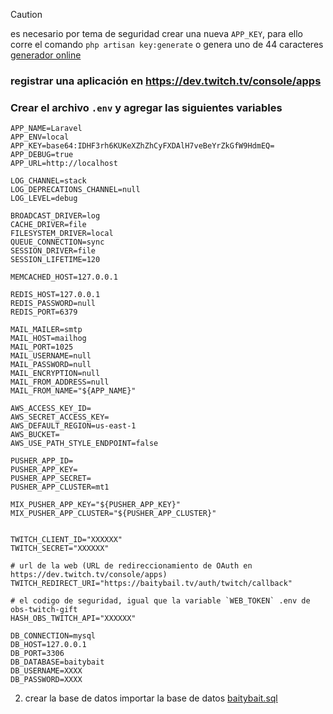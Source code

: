 
> [!CAUTION]
> es necesario por tema de seguridad crear una nueva `APP_KEY`, para ello corre el comando `php artisan key:generate` o genera uno de 44 caracteres [generador online](https://generate-random.org/laravel-key-generator?count=1)

### registrar una aplicación en https://dev.twitch.tv/console/apps

### Crear el archivo `.env` y agregar las siguientes variables
```env
APP_NAME=Laravel
APP_ENV=local
APP_KEY=base64:IDHF3rh6KUKeXZhZhCyFXDAlH7veBeYrZkGfW9HdmEQ=
APP_DEBUG=true
APP_URL=http://localhost

LOG_CHANNEL=stack
LOG_DEPRECATIONS_CHANNEL=null
LOG_LEVEL=debug

BROADCAST_DRIVER=log
CACHE_DRIVER=file
FILESYSTEM_DRIVER=local
QUEUE_CONNECTION=sync
SESSION_DRIVER=file
SESSION_LIFETIME=120

MEMCACHED_HOST=127.0.0.1

REDIS_HOST=127.0.0.1
REDIS_PASSWORD=null
REDIS_PORT=6379

MAIL_MAILER=smtp
MAIL_HOST=mailhog
MAIL_PORT=1025
MAIL_USERNAME=null
MAIL_PASSWORD=null
MAIL_ENCRYPTION=null
MAIL_FROM_ADDRESS=null
MAIL_FROM_NAME="${APP_NAME}"

AWS_ACCESS_KEY_ID=
AWS_SECRET_ACCESS_KEY=
AWS_DEFAULT_REGION=us-east-1
AWS_BUCKET=
AWS_USE_PATH_STYLE_ENDPOINT=false

PUSHER_APP_ID=
PUSHER_APP_KEY=
PUSHER_APP_SECRET=
PUSHER_APP_CLUSTER=mt1

MIX_PUSHER_APP_KEY="${PUSHER_APP_KEY}"
MIX_PUSHER_APP_CLUSTER="${PUSHER_APP_CLUSTER}"


TWITCH_CLIENT_ID="XXXXXX"
TWITCH_SECRET="XXXXXX"

# url de la web (URL de redireccionamiento de OAuth en https://dev.twitch.tv/console/apps)
TWITCH_REDIRECT_URI="https://baitybail.tv/auth/twitch/callback"

# el codigo de seguridad, igual que la variable `WEB_TOKEN` .env de obs-twitch-gift
HASH_OBS_TWITCH_API="XXXXXX"

DB_CONNECTION=mysql
DB_HOST=127.0.0.1
DB_PORT=3306
DB_DATABASE=baitybait
DB_USERNAME=XXXX
DB_PASSWORD=XXXX
```

2. crear la base de datos
importar la base de datos [baitybait.sql](https://github.com/Veronesi/api-twitch-gift/blob/master/baitybait.sql)
